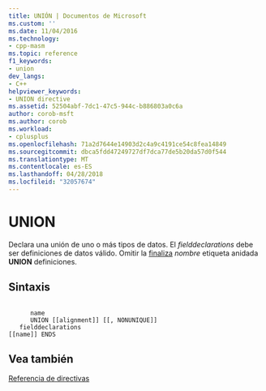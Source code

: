 ```yaml
---
title: UNIÓN | Documentos de Microsoft
ms.custom: ''
ms.date: 11/04/2016
ms.technology:
- cpp-masm
ms.topic: reference
f1_keywords:
- union
dev_langs:
- C++
helpviewer_keywords:
- UNION directive
ms.assetid: 52504abf-7dc1-47c5-944c-b886803a0c6a
author: corob-msft
ms.author: corob
ms.workload:
- cplusplus
ms.openlocfilehash: 71a2d7644e14903d2c4a9c4191ce54c8fea14849
ms.sourcegitcommit: dbca5fdd47249727df7dca77de5b20da57d0f544
ms.translationtype: MT
ms.contentlocale: es-ES
ms.lasthandoff: 04/28/2018
ms.locfileid: "32057674"
---
```

# <a name="union"></a>UNION
Declara una unión de uno o más tipos de datos. El *fielddeclarations* debe ser definiciones de datos válido. Omitir la [finaliza](../../assembler/masm/ends-masm.md) *nombre* etiqueta anidada **UNION** definiciones.  
  
## <a name="syntax"></a>Sintaxis  
  
```  
  
      name   
      UNION [[alignment]] [[, NONUNIQUE]]  
   fielddeclarations  
[[name]] ENDS  
```  
  
## <a name="see-also"></a>Vea también  
 [Referencia de directivas](../../assembler/masm/directives-reference.md)